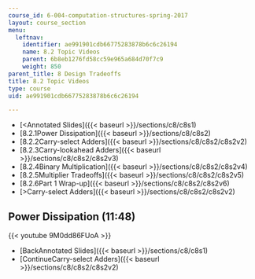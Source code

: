 ```yaml
---
course_id: 6-004-computation-structures-spring-2017
layout: course_section
menu:
  leftnav:
    identifier: ae991901cdb66775283878b6c6c26194
    name: 8.2 Topic Videos
    parent: 6b8eb1276fd58cc59e965a684d70f7c9
    weight: 850
parent_title: 8 Design Tradeoffs
title: 8.2 Topic Videos
type: course
uid: ae991901cdb66775283878b6c6c26194

---
```


*   [<Annotated Slides]({{< baseurl >}}/sections/c8/c8s1)
*   [8.2.1Power Dissipation]({{< baseurl >}}/sections/c8/c8s2)
*   [8.2.2Carry-select Adders]({{< baseurl >}}/sections/c8/c8s2/c8s2v2)
*   [8.2.3Carry-lookahead Adders]({{< baseurl >}}/sections/c8/c8s2/c8s2v3)
*   [8.2.4Binary Multiplication]({{< baseurl >}}/sections/c8/c8s2/c8s2v4)
*   [8.2.5Multiplier Tradeoffs]({{< baseurl >}}/sections/c8/c8s2/c8s2v5)
*   [8.2.6Part 1 Wrap-up]({{< baseurl >}}/sections/c8/c8s2/c8s2v6)
*   [\>Carry-select Adders]({{< baseurl >}}/sections/c8/c8s2/c8s2v2)

Power Dissipation (11:48)
-------------------------

{{< youtube 9M0dd86FUoA >}}

*   [BackAnnotated Slides]({{< baseurl >}}/sections/c8/c8s1)
*   [ContinueCarry-select Adders]({{< baseurl >}}/sections/c8/c8s2/c8s2v2)